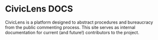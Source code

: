 
CivicLens DOCS
==================

CivicLens is a platform designed to abstract procedures and bureaucracy from the public commenting process. This site serves as internal documentation for current (and future!) contributors to the project. 




